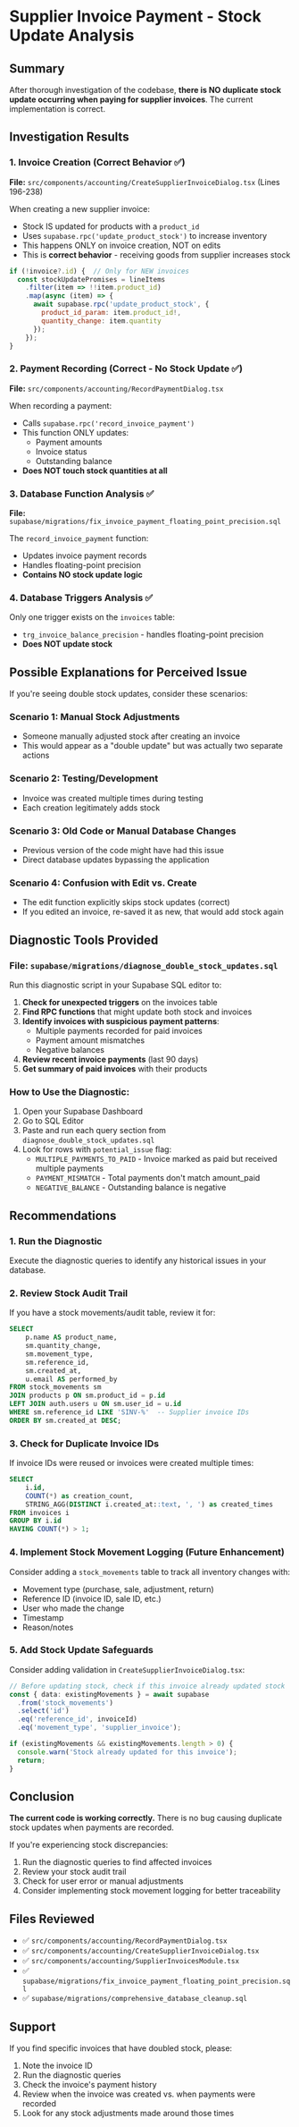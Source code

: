 # Supplier Invoice Payment - Stock Update Analysis

## Summary
After thorough investigation of the codebase, **there is NO duplicate stock update occurring when paying for supplier invoices**. The current implementation is correct.

## Investigation Results

### 1. Invoice Creation (Correct Behavior ✅)
**File:** `src/components/accounting/CreateSupplierInvoiceDialog.tsx` (Lines 196-238)

When creating a new supplier invoice:
- Stock IS updated for products with a `product_id`
- Uses `supabase.rpc('update_product_stock')` to increase inventory
- This happens ONLY on invoice creation, NOT on edits
- This is **correct behavior** - receiving goods from supplier increases stock

```javascript
if (!invoice?.id) {  // Only for NEW invoices
  const stockUpdatePromises = lineItems
    .filter(item => !!item.product_id)
    .map(async (item) => {
      await supabase.rpc('update_product_stock', {
        product_id_param: item.product_id!,
        quantity_change: item.quantity
      });
    });
}
```

### 2. Payment Recording (Correct - No Stock Update ✅)
**File:** `src/components/accounting/RecordPaymentDialog.tsx`

When recording a payment:
- Calls `supabase.rpc('record_invoice_payment')` 
- This function ONLY updates:
  - Payment amounts
  - Invoice status
  - Outstanding balance
- **Does NOT touch stock quantities at all**

### 3. Database Function Analysis ✅
**File:** `supabase/migrations/fix_invoice_payment_floating_point_precision.sql`

The `record_invoice_payment` function:
- Updates invoice payment records
- Handles floating-point precision
- **Contains NO stock update logic**

### 4. Database Triggers Analysis ✅
Only one trigger exists on the `invoices` table:
- `trg_invoice_balance_precision` - handles floating-point precision
- **Does NOT update stock**

## Possible Explanations for Perceived Issue

If you're seeing double stock updates, consider these scenarios:

### Scenario 1: Manual Stock Adjustments
- Someone manually adjusted stock after creating an invoice
- This would appear as a "double update" but was actually two separate actions

### Scenario 2: Testing/Development
- Invoice was created multiple times during testing
- Each creation legitimately adds stock

### Scenario 3: Old Code or Manual Database Changes
- Previous version of the code might have had this issue
- Direct database updates bypassing the application

### Scenario 4: Confusion with Edit vs. Create
- The edit function explicitly skips stock updates (correct)
- If you edited an invoice, re-saved it as new, that would add stock again

## Diagnostic Tools Provided

### File: `supabase/migrations/diagnose_double_stock_updates.sql`

Run this diagnostic script in your Supabase SQL editor to:

1. **Check for unexpected triggers** on the invoices table
2. **Find RPC functions** that might update both stock and invoices
3. **Identify invoices with suspicious payment patterns**:
   - Multiple payments recorded for paid invoices
   - Payment amount mismatches
   - Negative balances
4. **Review recent invoice payments** (last 90 days)
5. **Get summary of paid invoices** with their products

### How to Use the Diagnostic:
1. Open your Supabase Dashboard
2. Go to SQL Editor
3. Paste and run each query section from `diagnose_double_stock_updates.sql`
4. Look for rows with `potential_issue` flag:
   - `MULTIPLE_PAYMENTS_TO_PAID` - Invoice marked as paid but received multiple payments
   - `PAYMENT_MISMATCH` - Total payments don't match amount_paid
   - `NEGATIVE_BALANCE` - Outstanding balance is negative

## Recommendations

### 1. Run the Diagnostic
Execute the diagnostic queries to identify any historical issues in your database.

### 2. Review Stock Audit Trail
If you have a stock movements/audit table, review it for:
```sql
SELECT 
    p.name AS product_name,
    sm.quantity_change,
    sm.movement_type,
    sm.reference_id,
    sm.created_at,
    u.email AS performed_by
FROM stock_movements sm
JOIN products p ON sm.product_id = p.id
LEFT JOIN auth.users u ON sm.user_id = u.id
WHERE sm.reference_id LIKE 'SINV-%'  -- Supplier invoice IDs
ORDER BY sm.created_at DESC;
```

### 3. Check for Duplicate Invoice IDs
If invoice IDs were reused or invoices were created multiple times:
```sql
SELECT 
    i.id,
    COUNT(*) as creation_count,
    STRING_AGG(DISTINCT i.created_at::text, ', ') as created_times
FROM invoices i
GROUP BY i.id
HAVING COUNT(*) > 1;
```

### 4. Implement Stock Movement Logging (Future Enhancement)
Consider adding a `stock_movements` table to track all inventory changes with:
- Movement type (purchase, sale, adjustment, return)
- Reference ID (invoice ID, sale ID, etc.)
- User who made the change
- Timestamp
- Reason/notes

### 5. Add Stock Update Safeguards
Consider adding validation in `CreateSupplierInvoiceDialog.tsx`:
```typescript
// Before updating stock, check if this invoice already updated stock
const { data: existingMovements } = await supabase
  .from('stock_movements')
  .select('id')
  .eq('reference_id', invoiceId)
  .eq('movement_type', 'supplier_invoice');

if (existingMovements && existingMovements.length > 0) {
  console.warn('Stock already updated for this invoice');
  return;
}
```

## Conclusion

**The current code is working correctly.** There is no bug causing duplicate stock updates when payments are recorded. 

If you're experiencing stock discrepancies:
1. Run the diagnostic queries to find affected invoices
2. Review your stock audit trail
3. Check for user error or manual adjustments
4. Consider implementing stock movement logging for better traceability

## Files Reviewed
- ✅ `src/components/accounting/RecordPaymentDialog.tsx`
- ✅ `src/components/accounting/CreateSupplierInvoiceDialog.tsx`
- ✅ `src/components/accounting/SupplierInvoicesModule.tsx`
- ✅ `supabase/migrations/fix_invoice_payment_floating_point_precision.sql`
- ✅ `supabase/migrations/comprehensive_database_cleanup.sql`

## Support
If you find specific invoices that have doubled stock, please:
1. Note the invoice ID
2. Run the diagnostic queries
3. Check the invoice's payment history
4. Review when the invoice was created vs. when payments were recorded
5. Look for any stock adjustments made around those times

